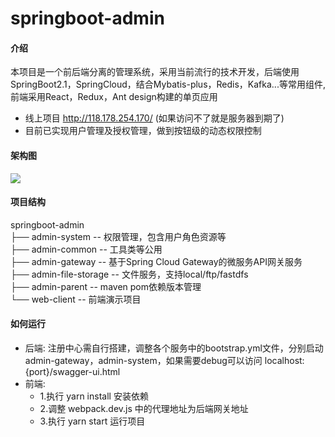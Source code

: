 # springboot-admin

#### 介绍

本项目是一个前后端分离的管理系统，采用当前流行的技术开发，后端使用SpringBoot2.1，SpringCloud，结合Mybatis-plus，Redis，Kafka...等常用组件,前端采用React，Redux，Ant design构建的单页应用

* 线上项目 http://118.178.254.170/ (如果访问不了就是服务器到期了)
* 目前已实现用户管理及授权管理，做到按钮级的动态权限控制

#### 架构图

<img src="https://gitee.com/sowho.github.io/springboot-admin/raw/develop/doc/1.png"/>

#### 项目结构

springboot-admin  
├── admin-system  -- 权限管理，包含用户角色资源等  
├── admin-common -- 工具类等公用  
├── admin-gateway -- 基于Spring Cloud Gateway的微服务API网关服务  
├── admin-file-storage -- 文件服务，支持local/ftp/fastdfs  
├── admin-parent -- maven pom依赖版本管理  
└── web-client -- 前端演示项目  

#### 如何运行

* 后端:
      注册中心需自行搭建，调整各个服务中的bootstrap.yml文件，分别启动 admin-gateway，admin-system，如果需要debug可以访问 localhost:{port}/swagger-ui.html
* 前端:  
  * 1.执行 yarn install 安装依赖  
  * 2.调整 webpack.dev.js 中的代理地址为后端网关地址
  * 3.执行 yarn start 运行项目
